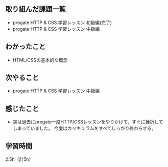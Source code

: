 ## 取り組んだ課題一覧
- progate HTTP & CSS 学習レッスン 初級編(完了)
- progate HTTP & CSS 学習レッスン 中級編

## わかったこと
- HTML/CSSの基本的な概念

## 次やること
- progate HTTP & CSS 学習レッスン 中級編

## 感じたこと
- 実は過去にprogate一度HTTP/CSSレッスンをやりかけて、すぐに挫折してしまっていました。
今度はカリキュラムをすべてしっかり終わらせる。

## 学習時間
2.5h（計5h）
